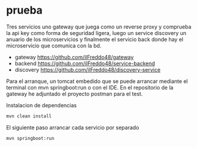 # prueba
Tres servicios uno gateway que juega como un reverse proxy y comprueba la api key como forma de seguridad ligera, luego un service discovery un anuario de los microservicios y finalmente el servicio back donde hay el microservicio que comunica con la bd.
- gateway https://github.com/ilFreddo48/gateway
- backend https://github.com/ilFreddo48/service-backend
- discovery https://github.com/ilFreddo48/discovery-service

Para el arranque, un tomcat embedido que se puede arrancar mediante el terminal con mvn springboot:run o con el IDE.
En el repositorio de la gateway he adjuntado el proyecto postman para el test.

Instalacion de dependencias

```sh
mvn clean install
```

El siguiente paso arrancar cada servicio por separado 
```sh
mvn springboot:run
```

